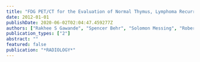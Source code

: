 ```yaml
---
title: "FDG PET/CT for the Evaluation of Normal Thymus, Lymphoma Recurrence, and Mediastinal Lymphoma in Pediatric Patients Response"
date: 2012-01-01
publishDate: 2020-06-02T02:04:47.459277Z
authors: ["Rakhee S Gawande", "Spencer Behr", "Solomon Messing", "Robert E Goldsby", "Randall A Hawkins", "Heike E Daldrup-Link"]
publication_types: ["2"]
abstract: ""
featured: false
publication: "*RADIOLOGY*"
---
```


